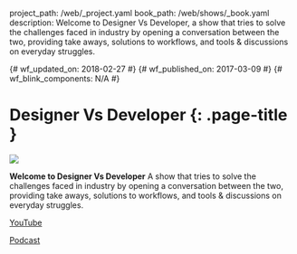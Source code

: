 project_path: /web/_project.yaml book_path: /web/shows/_book.yaml description: Welcome to Designer Vs Developer, a show that tries to solve the challenges faced in industry by opening a conversation between the two, providing take aways, solutions to workflows, and tools & discussions on everyday struggles.

{# wf_updated_on: 2018-02-27 #} {# wf_published_on: 2017-03-09 #} {# wf_blink_components: N/A #}

# Designer Vs Developer {: .page-title }

<img src="images/dvd-s1-ep01.png" class="attempt-right" />

**Welcome to Designer Vs Developer** A show that tries to solve the challenges faced in industry by opening a conversation between the two, providing take aways, solutions to workflows, and tools & discussions on everyday struggles.

[YouTube](https://www.youtube.com/playlist?list=PLNYkxOF6rcIC60856GnLEV5GQXMxc9ByJ)

[Podcast](podcast/)